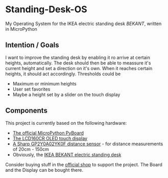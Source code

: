 # Standing-Desk-OS

My Operating System for the IKEA electric standing desk *BEKANT*, written in MicroPython


## Intention / Goals

I want to improve the standing desk by enabling it ro arrive at certain heights,
automatically. The desk should then be able to meassure it's current height
and set a direction on it's own. When it reaches certain heights, it should act
accordingly. Thresholds could be

* Maximum or minimum heights
* User set favorites
* Maybe a height set by a slider on the touch display


## Components

This project is currently based on the following hardware:

* [The official MicroPython PyBoard](http://docs.micropython.org/en/latest/pyboard/index.html)
* [The LCD160CR OLED touch display](https://docs.micropython.org/en/latest/pyboard/library/lcd160cr.html)
* [A Sharp GP2Y0A02YK0F distance sensor](https://www.sharpsde.com/products/optoelectronic-components/model/GP2Y0A02YK0F) - for distance measurements of 20cm - 150cm
* Obviously, the [IKEA BEKANT electric standing desk](http://www.ikea.com/de/de/catalog/products/S69022537/)

Consider buying stuff in the [official shop](https://store.micropython.org/#/store) to support the project. The Board and the Display can be bought there.

